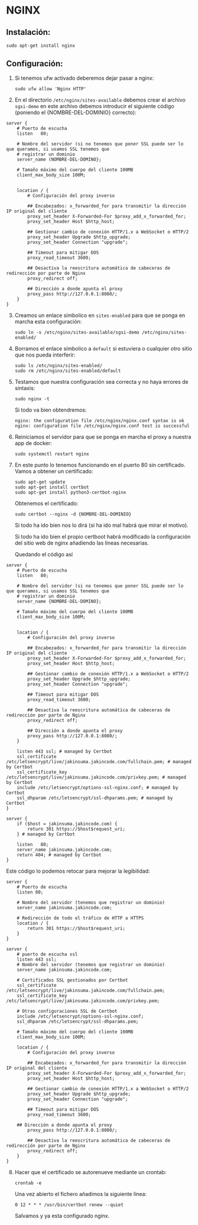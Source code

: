 # NGINX

## Instalación:

`sudo apt-get install nginx`

## Configuración:

1. Si tenemos ufw activado deberemos dejar pasar a nginx:

   `sudo ufw allow 'Nginx HTTP'`
2. En el directorio `/etc/nginx/sites-available` debemos crear el archivo `sgsi-demo` en este archivo debemos introducir el siguiente código (poniendo el {NOMBRE-DEL-DOMINIO} correcto):

```
server {
    # Puerto de escucha
    listen   80;

    # Nombre del servidor (si no tenemos que poner SSL puede ser lo que queramos, si usamos SSL tenemos que
    # registrar un dominio
    server_name (NOMBRE-DEL-DOMINO};

    # Tamaño máximo del cuerpo del cliente 100MB
    client_max_body_size 100M;


    location / {
        # Configuración del proxy inverso

        ## Encabezados: x_forwarded_for para transmitir la dirección IP original del cliente
        proxy_set_header X-Forwarded-For $proxy_add_x_forwarded_for;
        proxy_set_header Host $http_host;    

        ## Gestionar cambio de conexión HTTP/1.x a WebSocket o HTTP/2
        proxy_set_header Upgrade $http_upgrade;
        proxy_set_header Connection "upgrade";

        ## Timeout para mitigar DOS
        proxy_read_timeout 3600;

        ## Desactiva la reescritura automática de cabeceras de redirección por parte de Nginx
        proxy_redirect off;

        ## Dirección a donde apunta el proxy
        proxy_pass http://127.0.0.1:8080/;       
    }
}
```

3. Creamos un enlace símbolico en `sites-enabled` para que se ponga en marcha esta configuración:

   `sudo ln -s /etc/nginx/sites-available/sgsi-demo /etc/nginx/sites-enabled/`
4. Borramos el enlace símbolico a `default` si estuviera o cualquier otro sitio que nos pueda interferir:

   `sudo ls /etc/nginx/sites-enabled/`\
   `sudo rm /etc/nginx/sites-enabled/default`
5. Testamos que nuestra configuración sea correcta y no haya errores de sintaxis:

   `sudo nginx -t`

   Si todo va bien obtendremos:

   ```
   nginx: the configuration file /etc/nginx/nginx.conf syntax is ok
   nginx: configuration file /etc/nginx/nginx.conf test is successful
   ```
6. Reiniciamos el servidor para que se ponga en marcha el proxy a nuestra app de docker:

   `sudo systemctl restart nginx`
7. En este punto lo tenemos funcionando en el puerto 80 sin certificado. Vamos a obtener un certificado:

   `sudo apt-get update`\
   `sudo apt-get install certbot`\
   `sudo apt-get install python3-certbot-nginx`

   Obtenemos el certificado:

   `sudo certbot --nginx -d {NOMBRE-DEL-DOMINIO}`

   Si todo ha ido bien nos lo dirá (si ha ido mal habrá que mirar el motivo).

   Si todo ha ido bien el propio certboot habrá modificado la configuración del sitio web de nginx añadiendo las líneas necesarias.

   Quedando el código así

```
server {
    # Puerto de escucha
    listen   80;

    # Nombre del servidor (si no tenemos que poner SSL puede ser lo que queramos, si usamos SSL tenemos que
    # registrar un dominio
    server_name {NOMBRE-DEL-DOMINO};

    # Tamaño máximo del cuerpo del cliente 100MB
    client_max_body_size 100M;


    location / {
        # Configuración del proxy inverso

        ## Encabezados: x_forwarded_for para transmitir la dirección IP original del cliente
        proxy_set_header X-Forwarded-For $proxy_add_x_forwarded_for;
        proxy_set_header Host $http_host;    

        ## Gestionar cambio de conexión HTTP/1.x a WebSocket o HTTP/2
        proxy_set_header Upgrade $http_upgrade;
        proxy_set_header Connection "upgrade";

        ## Timeout para mitigar DOS
        proxy_read_timeout 3600;

        ## Desactiva la reescritura automática de cabeceras de redirección por parte de Nginx
        proxy_redirect off;

        ## Dirección a donde apunta el proxy
        proxy_pass http://127.0.0.1:8080/;
    }

    listen 443 ssl; # managed by Certbot
    ssl_certificate /etc/letsencrypt/live/jakinsuma.jakincode.com/fullchain.pem; # managed by Certbot
    ssl_certificate_key /etc/letsencrypt/live/jakinsuma.jakincode.com/privkey.pem; # managed by Certbot
    include /etc/letsencrypt/options-ssl-nginx.conf; # managed by Certbot
    ssl_dhparam /etc/letsencrypt/ssl-dhparams.pem; # managed by Certbot
}

server {
    if ($host = jakinsuma.jakincode.com) {
        return 301 https://$host$request_uri;
    } # managed by Certbot

    listen   80;
    server_name jakinsuma.jakincode.com;
    return 404; # managed by Certbot
}
```

Este código lo podemos retocar para mejorar la legibilidad:

```
server {
    # Puerto de escucha
    listen 80;

    # Nombre del servidor (tenemos que registrar un dominio)
    server_name jakinsuma.jakincode.com;

    # Redirección de todo el tráfico de HTTP a HTTPS
    location / {
        return 301 https://$host$request_uri;
    }
}

server {
    # puerto de escucha ssl
    listen 443 ssl;
    # Nombre del servidor (tenemos que registrar un dominio)
    server_name jakinsuma.jakincode.com;

    # Certificados SSL gestionados por Certbot
    ssl_certificate /etc/letsencrypt/live/jakinsuma.jakincode.com/fullchain.pem;
    ssl_certificate_key /etc/letsencrypt/live/jakinsuma.jakincode.com/privkey.pem;

    # Otras configuraciones SSL de Certbot
    include /etc/letsencrypt/options-ssl-nginx.conf;
    ssl_dhparam /etc/letsencrypt/ssl-dhparams.pem;

    # Tamaño máximo del cuerpo del cliente 100MB
    client_max_body_size 100M;

    location / {
        # Configuración del proxy inverso

        ## Encabezados: x_forwarded_for para transmitir la dirección IP original del cliente
        proxy_set_header X-Forwarded-For $proxy_add_x_forwarded_for;
        proxy_set_header Host $http_host;

        ## Gestionar cambio de conexión HTTP/1.x a WebSocket o HTTP/2
        proxy_set_header Upgrade $http_upgrade;
        proxy_set_header Connection "upgrade";

        ## Timeout para mitigar DOS
        proxy_read_timeout 3600;

	## Dirección a donde apunta el proxy
        proxy_pass http://127.0.0.1:8080/;

        ## Desactiva la reescritura automática de cabeceras de redirección por parte de Nginx
        proxy_redirect off;
    }
}
```

8. Hacer que el certificado se autorenueve mediante un crontab:

   `crontab -e`

   Una vez abierto el fichero añadimos la siguiente línea:

   `0 12 * * * /usr/bin/certbot renew --quiet`

   Salvamos y ya esta configurado nginx.
